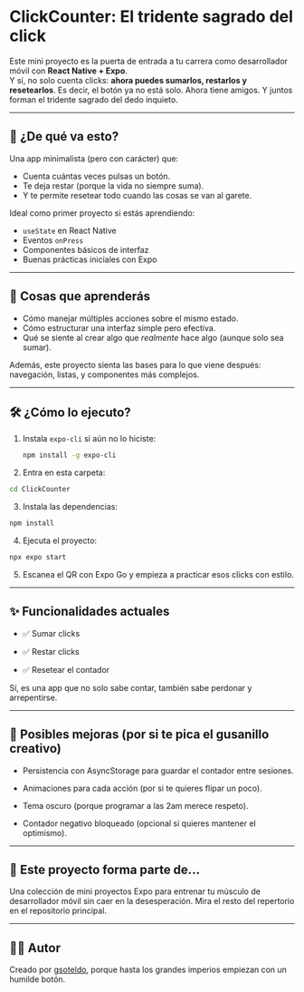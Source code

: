 # ClickCounter: El tridente sagrado del click

Este mini proyecto es la puerta de entrada a tu carrera como desarrollador móvil con **React Native + Expo**.  
Y sí, no solo cuenta clicks: **ahora puedes sumarlos, restarlos y resetearlos**. Es decir, el botón ya no está solo. Ahora tiene amigos. Y juntos forman el tridente sagrado del dedo inquieto.

---

## 🎯 ¿De qué va esto?

Una app minimalista (pero con carácter) que:

- Cuenta cuántas veces pulsas un botón.
- Te deja restar (porque la vida no siempre suma).
- Y te permite resetear todo cuando las cosas se van al garete.

Ideal como primer proyecto si estás aprendiendo:

- `useState` en React Native
- Eventos `onPress`
- Componentes básicos de interfaz
- Buenas prácticas iniciales con Expo

---

## 🧠 Cosas que aprenderás

- Cómo manejar múltiples acciones sobre el mismo estado.
- Cómo estructurar una interfaz simple pero efectiva.
- Qué se siente al crear algo que *realmente* hace algo (aunque solo sea sumar).

Además, este proyecto sienta las bases para lo que viene después: navegación, listas, y componentes más complejos.

---

## 🛠️ ¿Cómo lo ejecuto?

1. Instala `expo-cli` si aún no lo hiciste:

   ```bash
   npm install -g expo-cli
   ```
2. Entra en esta carpeta:

```bash
cd ClickCounter
```

3. Instala las dependencias:

```bash
npm install
```

4. Ejecuta el proyecto: 

```bash
npx expo start
```

5. Escanea el QR con Expo Go y empieza a practicar esos clicks con estilo.




---

## ✨ Funcionalidades actuales

- ✅ Sumar clicks

- ✅ Restar clicks

- ✅ Resetear el contador


Sí, es una app que no solo sabe contar, también sabe perdonar y arrepentirse.


---

## 🔮 Posibles mejoras (por si te pica el gusanillo creativo)

- Persistencia con AsyncStorage para guardar el contador entre sesiones.

- Animaciones para cada acción (por si te quieres flipar un poco).

- Tema oscuro (porque programar a las 2am merece respeto).

- Contador negativo bloqueado (opcional si quieres mantener el optimismo).



---

## 📁 Este proyecto forma parte de...

Una colección de mini proyectos Expo para entrenar tu músculo de desarrollador móvil sin caer en la desesperación.
Mira el resto del repertorio en el repositorio principal.


---

## 👨‍💻 Autor

Creado por [gsoteldo](https://github.com/Gsoteldo), porque hasta los grandes imperios empiezan con un humilde botón.
